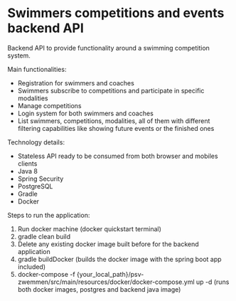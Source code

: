 # Swimmers competitions and events backend API

Backend API to provide functionality around a swimming competition system.

Main functionalities:
- Registration for swimmers and coaches
- Swimmers subscribe to competitions and participate in specific modalities
- Manage competitions
- Login system for both swimmers and coaches
- List swimmers, competitions, modalities, all of them with different filtering capabilities like showing future events
or the finished ones

Technology details:
- Stateless API ready to be consumed from both browser and mobiles clients
- Java 8
- Spring Security
- PostgreSQL
- Gradle
- Docker

Steps to run the application:
1. Run docker machine (docker quickstart terminal)
2. gradle clean build
3. Delete any existing docker image built before for the backend application
4. gradle buildDocker (builds the docker image with the spring boot app included)
5. docker-compose -f {your_local_path}/psv-zwemmen/src/main/resources/docker/docker-compose.yml up -d (runs both docker
images, postgres and backend java image)